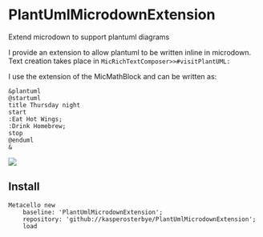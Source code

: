 # PlantUmlMicrodownExtension
Extend microdown to support plantuml diagrams

I provide an extension to allow plantuml to be written inline in microdown.
Text creation takes place in `MicRichTextComposer>>#visitPlantUML:`

I use the extension of the MicMathBlock and can be written as:
```text
&plantuml
@startuml
title Thursday night
start
:Eat Hot Wings;
:Drink Homebrew;
stop
@enduml
&
```
![](https://www.planttext.com/api/plantuml/svg/SoWkIImgAStDuIh9BCb9LGZ9A2qgJaciLCZBJCyeuGBBSbcv9fOeUEINA8HdvgKNMtDPkHHbvcK3HN9JaufIows1ol8Bk1nIyrA01W40)

## Install
```
Metacello new
    baseline: 'PlantUmlMicrodownExtension';
    repository: 'github://kasperosterbye/PlantUmlMicrodownExtension';
    load
```
